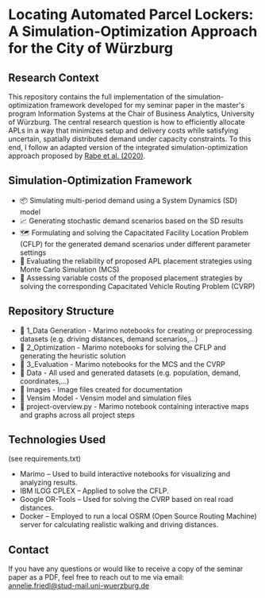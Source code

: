 # Locating Automated Parcel Lockers: A Simulation-Optimization Approach for the City of Würzburg

## Research Context

This repository contains the full implementation of the simulation-optimization framework developed for my seminar paper in the master's program Information Systems at the Chair of Business Analytics, University of Würzburg. The central research question is how to efficiently allocate APLs in a way that minimizes setup and delivery costs while satisfying uncertain, spatially distributed demand under capacity constraints. To this end, I follow an adapted version of the integrated simulation-optimization approach proposed by [Rabe et al. (2020)](http://dx.doi.org/10.1109/WSC48552.2020.9384087).

## Simulation-Optimization Framework

- 📦 Simulating multi-period demand using a System Dynamics (SD) model
- 📈 Generating stochastic demand scenarios based on the SD results
- 🗺️ Formulating and solving the Capacitated Facility Location Problem (CFLP) for the generated demand scenarios under different parameter settings
- 🔁 Evaluating the reliability of proposed APL placement strategies using Monte Carlo Simulation (MCS)
- 🚚 Assessing variable costs of the proposed placement strategies by solving the corresponding Capacitated Vehicle Routing Problem (CVRP)

## Repository Structure

- 📁 1_Data Generation - Marimo notebooks for creating or preprocessing datasets (e.g. driving distances, demand scenarios,...)  
- 📁 2_Optimization - Marimo notebooks for solving the CFLP and generating the heuristic solution  
- 📁 3_Evaluation - Marimo notebooks for the MCS and the CVRP  
- 📁 Data - All used and generated datasets (e.g. population, demand, coordinates,...)  
- 📁 Images - Image files created for documentation  
- 📁 Vensim Model - Vensim model and simulation files  
- 📄 project-overview.py - Marimo notebook containing interactive maps and graphs across all project steps  


## Technologies Used
(see requirements.txt)

- Marimo – Used to build interactive notebooks for visualizing and analyzing results.
- IBM ILOG CPLEX – Applied to solve the CFLP.
- Google OR-Tools – Used for solving the CVRP based on real road distances.
- Docker – Employed to run a local OSRM (Open Source Routing Machine) server for calculating realistic walking and driving distances.

## Contact

If you have any questions or would like to receive a copy of the seminar paper as a PDF, feel free to reach out to me via email:  
annelie.friedl@stud-mail.uni-wuerzburg.de
